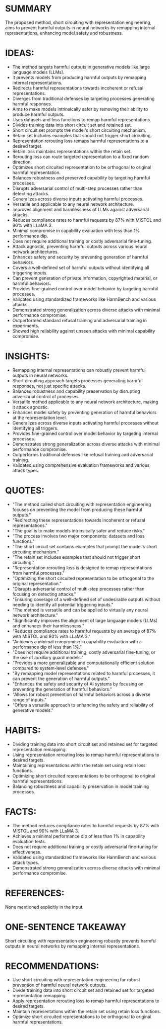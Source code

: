 # SUMMARY
The proposed method, short circuiting with representation engineering, aims to prevent harmful outputs in neural networks by remapping internal representations, enhancing model safety and robustness.

# IDEAS:
- The method targets harmful outputs in generative models like large language models (LLMs).
- It prevents models from producing harmful outputs by remapping internal representations.
- Redirects harmful representations towards incoherent or refusal representations.
- Diverges from traditional defenses by targeting processes generating harmful responses.
- Aims to make models intrinsically safer by removing their ability to produce harmful outputs.
- Uses datasets and loss functions to remap harmful representations.
- Divides training data into short circuit set and retained set.
- Short circuit set prompts the model's short circuiting mechanism.
- Retain set includes examples that should not trigger short circuiting.
- Representation rerouting loss remaps harmful representations to a desired target.
- Retain loss maintains representations within the retain set.
- Rerouting loss can route targeted representation to a fixed random direction.
- Optimizes short circuited representation to be orthogonal to original harmful representation.
- Balances robustness and preserved capability by targeting harmful processes.
- Disrupts adversarial control of multi-step processes rather than detecting attacks.
- Generalizes across diverse inputs activating harmful processes.
- Versatile and applicable to any neural network architecture.
- Improves alignment and harmlessness of LLMs against adversarial attacks.
- Reduces compliance rates to harmful requests by 87% with MISTOL and 90% with LLaMA 3.
- Minimal compromise in capability evaluation with less than 1% performance dip.
- Does not require additional training or costly adversarial fine-tuning.
- Attack agnostic, preventing harmful outputs across various neural network architectures.
- Enhances safety and security by preventing generation of harmful behaviors.
- Covers a well-defined set of harmful outputs without identifying all triggering inputs.
- Can prevent generation of private information, copyrighted material, or harmful behaviors.
- Provides fine-grained control over model behavior by targeting harmful processes.
- Validated using standardized frameworks like HarmBench and various attacks.
- Demonstrated strong generalization across diverse attacks with minimal performance compromise.
- Outperformed standard refusal training and adversarial training in experiments.
- Showed high reliability against unseen attacks with minimal capability compromise.

# INSIGHTS:
- Remapping internal representations can robustly prevent harmful outputs in neural networks.
- Short circuiting approach targets processes generating harmful responses, not just specific attacks.
- Balances robustness and capability preservation by disrupting adversarial control of processes.
- Versatile method applicable to any neural network architecture, making it attack agnostic.
- Enhances model safety by preventing generation of harmful behaviors at the representation level.
- Generalizes across diverse inputs activating harmful processes without identifying all triggers.
- Provides fine-grained control over model behavior by targeting internal processes.
- Demonstrates strong generalization across diverse attacks with minimal performance compromise.
- Outperforms traditional defenses like refusal training and adversarial training.
- Validated using comprehensive evaluation frameworks and various attack types.

# QUOTES:
- "The method called short circuiting with representation engineering focuses on preventing the model from producing these harmful outputs."
- "Redirecting these representations towards incoherent or refusal representations."
- "The goal is to make models intrinsically safer and reduce risks."
- "The process involves two major components: datasets and loss functions."
- "The short circuit set contains examples that prompt the model's short circuiting mechanism."
- "The retain set includes examples that should not trigger short circuiting."
- "Representation rerouting loss is designed to remap representations from harmful processes."
- "Optimizing the short circuited representation to be orthogonal to the original representation."
- "Disrupts adversarial control of multi-step processes rather than focusing on detecting attacks."
- "Ensuring coverage of a well-defined set of undesirable outputs without needing to identify all potential triggering inputs."
- "The method is versatile and can be applied to virtually any neural network architecture."
- "Significantly improves the alignment of large language models (LLMs) and enhances their harmlessness."
- "Reduces compliance rates to harmful requests by an average of 87% with MISTOL and 90% with LLaMA 3."
- "Achieves a minimal compromise in capability evaluation with a performance dip of less than 1%."
- "Does not require additional training, costly adversarial fine-tuning, or the use of auxiliary guard models."
- "Provides a more generalizable and computationally efficient solution compared to system-level defenses."
- "By remapping model representations related to harmful processes, it can prevent the generation of harmful outputs."
- "Enhances the safety and security of AI systems by focusing on preventing the generation of harmful behaviors."
- "Allows for robust prevention of harmful behaviors across a diverse range of inputs."
- "Offers a versatile approach to enhancing the safety and reliability of generative models."

# HABITS:
- Dividing training data into short circuit set and retained set for targeted representation remapping.
- Using representation rerouting loss to remap harmful representations to desired targets.
- Maintaining representations within the retain set using retain loss functions.
- Optimizing short circuited representations to be orthogonal to original harmful representations.
- Balancing robustness and capability preservation in model training processes.

# FACTS:
- The method reduces compliance rates to harmful requests by 87% with MISTOL and 90% with LLaMA 3.
- Achieves a minimal performance dip of less than 1% in capability evaluation tests.
- Does not require additional training or costly adversarial fine-tuning for effectiveness.
- Validated using standardized frameworks like HarmBench and various attack types.
- Demonstrated strong generalization across diverse attacks with minimal performance compromise.

# REFERENCES:
None mentioned explicitly in the input.

# ONE-SENTENCE TAKEAWAY
Short circuiting with representation engineering robustly prevents harmful outputs in neural networks by remapping internal representations.

# RECOMMENDATIONS:
- Use short circuiting with representation engineering for robust prevention of harmful neural network outputs.
- Divide training data into short circuit set and retained set for targeted representation remapping.
- Apply representation rerouting loss to remap harmful representations to desired targets.
- Maintain representations within the retain set using retain loss functions.
- Optimize short circuited representations to be orthogonal to original harmful representations.